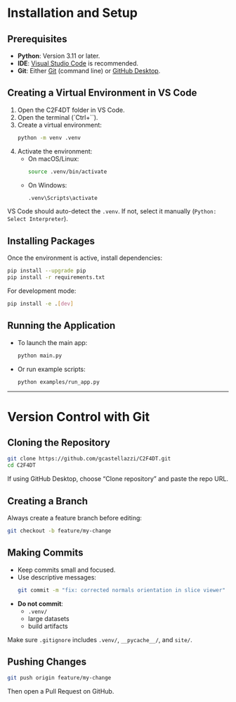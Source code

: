 
# Installation and Setup

## Prerequisites
- **Python**: Version 3.11 or later.
- **IDE**: [Visual Studio Code](https://code.visualstudio.com/) is recommended.
- **Git**: Either [Git](https://git-scm.com/) (command line) or [GitHub Desktop](https://desktop.github.com/).

## Creating a Virtual Environment in VS Code
1. Open the C2F4DT folder in VS Code.
2. Open the terminal (`Ctrl+``).
3. Create a virtual environment:
   ```bash
   python -m venv .venv
   ```
4. Activate the environment:
   - On macOS/Linux:
     ```bash
     source .venv/bin/activate
     ```
   - On Windows:
     ```bash
     .venv\Scripts\activate
     ```

VS Code should auto-detect the `.venv`. If not, select it manually (`Python: Select Interpreter`).

## Installing Packages
Once the environment is active, install dependencies:
```bash
pip install --upgrade pip
pip install -r requirements.txt
```

For development mode:
```bash
pip install -e .[dev]
```

## Running the Application
- To launch the main app:
  ```bash
  python main.py
  ```
- Or run example scripts:
  ```bash
  python examples/run_app.py
  ```

---

# Version Control with Git

## Cloning the Repository
```bash
git clone https://github.com/gcastellazzi/C2F4DT.git
cd C2F4DT
```

If using GitHub Desktop, choose “Clone repository” and paste the repo URL.

## Creating a Branch
Always create a feature branch before editing:
```bash
git checkout -b feature/my-change
```

## Making Commits
- Keep commits small and focused.
- Use descriptive messages:
  ```bash
  git commit -m "fix: corrected normals orientation in slice viewer"
  ```
- **Do not commit**:
  - `.venv/`
  - large datasets
  - build artifacts

Make sure `.gitignore` includes `.venv/`, `__pycache__/`, and `site/`.

## Pushing Changes
```bash
git push origin feature/my-change
```

Then open a Pull Request on GitHub.
